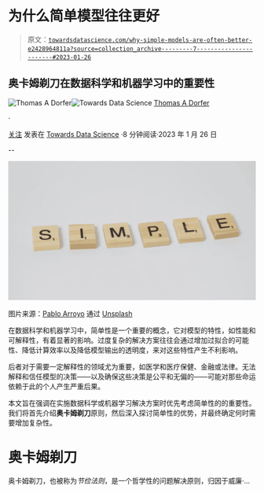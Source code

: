 # 为什么简单模型往往更好

> 原文：[`towardsdatascience.com/why-simple-models-are-often-better-e2428964811a?source=collection_archive---------7-----------------------#2023-01-26`](https://towardsdatascience.com/why-simple-models-are-often-better-e2428964811a?source=collection_archive---------7-----------------------#2023-01-26)

## 奥卡姆剃刀在数据科学和机器学习中的重要性

[](https://thomasdorfer.medium.com/?source=post_page-----e2428964811a--------------------------------)![Thomas A Dorfer](https://thomasdorfer.medium.com/?source=post_page-----e2428964811a--------------------------------)[](https://towardsdatascience.com/?source=post_page-----e2428964811a--------------------------------)![Towards Data Science](https://towardsdatascience.com/?source=post_page-----e2428964811a--------------------------------) [Thomas A Dorfer](https://thomasdorfer.medium.com/?source=post_page-----e2428964811a--------------------------------)

·

[关注](https://medium.com/m/signin?actionUrl=https%3A%2F%2Fmedium.com%2F_%2Fsubscribe%2Fuser%2F7c54f9b62b90&operation=register&redirect=https%3A%2F%2Ftowardsdatascience.com%2Fwhy-simple-models-are-often-better-e2428964811a&user=Thomas+A+Dorfer&userId=7c54f9b62b90&source=post_page-7c54f9b62b90----e2428964811a---------------------post_header-----------) 发表在 [Towards Data Science](https://towardsdatascience.com/?source=post_page-----e2428964811a--------------------------------) ·8 分钟阅读·2023 年 1 月 26 日

--

[](https://medium.com/m/signin?actionUrl=https%3A%2F%2Fmedium.com%2F_%2Fbookmark%2Fp%2Fe2428964811a&operation=register&redirect=https%3A%2F%2Ftowardsdatascience.com%2Fwhy-simple-models-are-often-better-e2428964811a&source=-----e2428964811a---------------------bookmark_footer-----------)![](img/e1dc823456e970d8e19dbd386739e884.png)

图片来源：[Pablo Arroyo](https://unsplash.com/@pablogamedev) 通过 [Unsplash](https://unsplash.com/photos/_SEbdtH4ZLM)

在数据科学和机器学习中，简单性是一个重要的概念，它对模型的特性，如性能和可解释性，有着显著的影响。过度复杂的解决方案往往会通过增加过拟合的可能性、降低计算效率以及降低模型输出的透明度，来对这些特性产生不利影响。

后者对于需要一定解释性的领域尤为重要，如医学和医疗保健、金融或法律。无法解释和信任模型的决策——以及确保这些决策是公平和无偏的——可能对那些命运依赖于此的个人产生严重后果。

本文旨在强调在实施数据科学或机器学习解决方案时优先考虑简单性的的重要性。我们将首先介绍**奥卡姆剃刀**原则，然后深入探讨简单性的优势，并最终确定何时需要增加复杂性。

# 奥卡姆剃刀

奥卡姆剃刀，也被称为*节俭法则*，是一个哲学性的问题解决原则，归因于威廉·...
